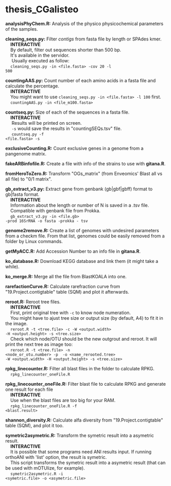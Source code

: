 # thesis_CGalisteo

**analysisPhyChem.R:** Analysis of the physico physicochemical parameters of the samples.

**cleaning_seqs.py:** Filter *contigs* from fasta file by length or SPAdes kmer.<br> 
&nbsp;&nbsp;&nbsp;&nbsp;**INTERACTIVE** <br>
&nbsp;&nbsp;&nbsp;&nbsp;By default, filter out sequences shorter than 500 bp. <br>
&nbsp;&nbsp;&nbsp;&nbsp;It's available in the servidor. <br>
&nbsp;&nbsp;&nbsp;&nbsp; Usually executed as follow: <br>
&nbsp;&nbsp;&nbsp;&nbsp;<code>cleaning_seqs.py -in <file.fasta> -cov 20 -l 500</code>

**countingAAS.py:** Count number of each amino acids in a fasta file and calculate the percentage. <br>
&nbsp;&nbsp;&nbsp;&nbsp;**INTERACTIVE** <br>
&nbsp;&nbsp;&nbsp;&nbsp;You might want to use <code>cleaning_seqs.py -in <file.fasta> -l 100</code> first. <br>
&nbsp;&nbsp;&nbsp;&nbsp;<code>countingAAS.py -in <file_m100.fasta> </code>

**countseq.py:** Size of each of the sequences in a fasta file.  <br>
&nbsp;&nbsp;&nbsp;&nbsp;**INTERACTIVE** <br>
&nbsp;&nbsp;&nbsp;&nbsp; Results will be printed on screen.  <br>
&nbsp;&nbsp;&nbsp;&nbsp; <code>-s</code> would save the results in "countingSEQs.tsv" file. <br>
&nbsp;&nbsp;&nbsp;&nbsp; <code>countseq.py -f <file.fasta> -s</code>

**exclusiveCounting.R:** Count exclusive genes in a genome from a pangenome matrix.

**fakeARBinfofile.R:** Create a file with info of the strains to use with **gitana.R**.

**fromHeroToZero.R:** Transform "OGs_matrix" (from Enveomics' Blast all vs all file) to "0/1 matrix".

**gb_extract_v3.py:** Extract gene from genbank (gb|gbf|gbff) format to gb|fasta format.<br>
&nbsp;&nbsp;&nbsp;&nbsp;**INTERACTIVE** <br>
&nbsp;&nbsp;&nbsp;&nbsp;Information about the length or number of N is saved in a .tsv file.<br>
&nbsp;&nbsp;&nbsp;&nbsp;Compatible with genbank file from Prokka.<br>
&nbsp;&nbsp;&nbsp;&nbsp;<code>gb_extract_v3.py -in <file.gb> -prod 16SrRNA -o fasta -prokka - tsv</code>

**genome2remove.R:** Create a list of genomes with undesired parameters from a checkm file. From that list, genomes could be easily removed from a folder by Linux commands.

**getMyACC.R:** Add Accession Number to an info file in **gitana.R**.

**ko_database.R:** Download KEGG database and link them (it might take a while).

**ko_merge.R:** Merge all the file from BlastKOALA into one.

**rarefactionCurve.R:** Calculate rarefraction curve from "19.Project.contigtable" table (SQM) and plot it afterwards.

**reroot.R:** Reroot tree files.<br>
&nbsp;&nbsp;&nbsp;&nbsp;**INTERACTIVE** <br>
&nbsp;&nbsp;&nbsp;&nbsp;First, print original tree with <code>-c</code> to know node numeration. <br>
&nbsp;&nbsp;&nbsp;&nbsp;You might have to ajust tree size or output size (by default, A4) to fit it in the image.  <br>
&nbsp;&nbsp;&nbsp;&nbsp;<code>reroot.R -t <tree.file> -c -W <output.width> -H <output.height> -s <tree.size> </code>  <br>
&nbsp;&nbsp;&nbsp;&nbsp;Check which node/OTU should be the new outgrout and reroot. It will print the next tree as image too:  <br>
&nbsp;&nbsp;&nbsp;&nbsp;<code>reroot.R -t <tree.file> -n <node_or_otu.number> -p <position> -o <name_rerooted.tree> -W <output.width> -H <output.height> -s <tree.size> </code>

**rpkg_linecounter.R:** Filter all blast files in the folder to calculate RPKG.<br>
&nbsp;&nbsp;&nbsp;&nbsp;<code>rpkg_linecounter_oneFile.R</code>

**rpkg_linecounter_oneFile.R:** Filter blast file to calculate RPKG and generate one result for each file <br>
&nbsp;&nbsp;&nbsp;&nbsp;**INTERACTIVE** <br>
&nbsp;&nbsp;&nbsp;&nbsp;Use when the blast files are too big for your RAM. <br>
&nbsp;&nbsp;&nbsp;&nbsp;<code>rpkg_linecounter_oneFile.R -f <blast.result></code>

**shannon_diversity.R:** Calculate alfa diversity from "19.Project.contigtable" table (SQM), and plot it too.

**symetric2asymetric.R:**  Transform the symetric result into a asymetric result. <br>
&nbsp;&nbsp;&nbsp;&nbsp;**INTERACTIVE** <br>
&nbsp;&nbsp;&nbsp;&nbsp;It is possible that some programs need ANI results input. If running orthoANI with 'list' option, the result is symetric.<br>
&nbsp;&nbsp;&nbsp;&nbsp;This script transforms the symetric result into a asymetric result (that can be used with mOTUlize, for example).<br>
&nbsp;&nbsp;&nbsp;&nbsp;<code>symetric2asymetric.R -i <symetric.file> -o <asymetric.file></code>
